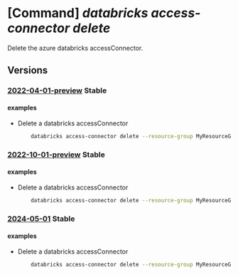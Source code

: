# [Command] _databricks access-connector delete_

Delete the azure databricks accessConnector.

## Versions

### [2022-04-01-preview](/Resources/mgmt-plane/L3N1YnNjcmlwdGlvbnMve30vcmVzb3VyY2Vncm91cHMve30vcHJvdmlkZXJzL21pY3Jvc29mdC5kYXRhYnJpY2tzL2FjY2Vzc2Nvbm5lY3RvcnMve30=/2022-04-01-preview.xml) **Stable**

<!-- mgmt-plane /subscriptions/{}/resourcegroups/{}/providers/microsoft.databricks/accessconnectors/{} 2022-04-01-preview -->

#### examples

- Delete a databricks accessConnector
    ```bash
        databricks access-connector delete --resource-group MyResourceGroup --name MyAccessConnector
    ```

### [2022-10-01-preview](/Resources/mgmt-plane/L3N1YnNjcmlwdGlvbnMve30vcmVzb3VyY2Vncm91cHMve30vcHJvdmlkZXJzL21pY3Jvc29mdC5kYXRhYnJpY2tzL2FjY2Vzc2Nvbm5lY3RvcnMve30=/2022-10-01-preview.xml) **Stable**

<!-- mgmt-plane /subscriptions/{}/resourcegroups/{}/providers/microsoft.databricks/accessconnectors/{} 2022-10-01-preview -->

#### examples

- Delete a databricks accessConnector
    ```bash
        databricks access-connector delete --resource-group MyResourceGroup --name MyAccessConnector
    ```

### [2024-05-01](/Resources/mgmt-plane/L3N1YnNjcmlwdGlvbnMve30vcmVzb3VyY2Vncm91cHMve30vcHJvdmlkZXJzL21pY3Jvc29mdC5kYXRhYnJpY2tzL2FjY2Vzc2Nvbm5lY3RvcnMve30=/2024-05-01.xml) **Stable**

<!-- mgmt-plane /subscriptions/{}/resourcegroups/{}/providers/microsoft.databricks/accessconnectors/{} 2024-05-01 -->

#### examples

- Delete a databricks accessConnector
    ```bash
        databricks access-connector delete --resource-group MyResourceGroup --name MyAccessConnector
    ```
